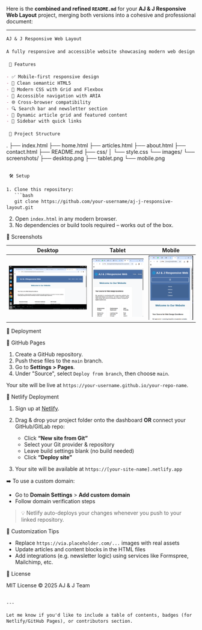 Here is the **combined and refined `README.md`** for your **AJ & J Responsive Web Layout** project, merging both versions into a cohesive and professional document:

---

```markdown
AJ & J Responsive Web Layout

A fully responsive and accessible website showcasing modern web design principles. This layout is ideal for blogs, article-based sites, or educational content. It demonstrates semantic HTML5 structure, CSS Grid & Flexbox layout, and mobile-first responsiveness without requiring build tools or frameworks.

 🌟 Features

- ✅ Mobile-first responsive design
- 🧱 Clean semantic HTML5
- 🎨 Modern CSS with Grid and Flexbox
- 🧭 Accessible navigation with ARIA
- 🌐 Cross-browser compatibility
- 🔍 Search bar and newsletter section
- 📰 Dynamic article grid and featured content
- 📌 Sidebar with quick links

 📁 Project Structure

```

.
├── index.html
├── home.html
├── articles.html
├── about.html
├── contact.html
├── README.md
├── css/
│   └── style.css
└── images/
└── screenshots/
├── desktop.png
├── tablet.png
└── mobile.png

````

 🛠 Setup

1. Clone this repository:
   ```bash
   git clone https://github.com/your-username/aj-j-responsive-layout.git
````

2. Open `index.html` in any modern browser.
3. No dependencies or build tools required – works out of the box.

 📸 Screenshots

| Desktop                                         | Tablet                                        | Mobile                                        |
| ----------------------------------------------- | --------------------------------------------- | --------------------------------------------- |
| ![Desktop View](images/screenshots/desktop.png) | ![Tablet View](images/screenshots/tablet.png) | ![Mobile View](images/screenshots/mobile.png) |

 🚀 Deployment

 🔹 GitHub Pages

1. Create a GitHub repository.
2. Push these files to the `main` branch.
3. Go to **Settings > Pages**.
4. Under "Source", select `Deploy from branch`, then choose `main`.

Your site will be live at `https://your-username.github.io/your-repo-name`.

 🔸 Netlify Deployment

1. Sign up at [Netlify](https://app.netlify.com).
2. Drag & drop your project folder onto the dashboard
   **OR** connect your GitHub/GitLab repo:

   * Click **“New site from Git”**
   * Select your Git provider & repository
   * Leave build settings blank (no build needed)
   * Click **“Deploy site”**
3. Your site will be available at `https://[your-site-name].netlify.app`

➡️ To use a custom domain:

* Go to **Domain Settings** > **Add custom domain**
* Follow domain verification steps

> 💡 Netlify auto-deploys your changes whenever you push to your linked repository.

 📌 Customization Tips

* Replace `https://via.placeholder.com/...` images with real assets
* Update articles and content blocks in the HTML files
* Add integrations (e.g. newsletter logic) using services like Formspree, Mailchimp, etc.

 📄 License

MIT License © 2025 AJ & J Team

```

---

Let me know if you'd like to include a table of contents, badges (for Netlify/GitHub Pages), or contributors section.
```
